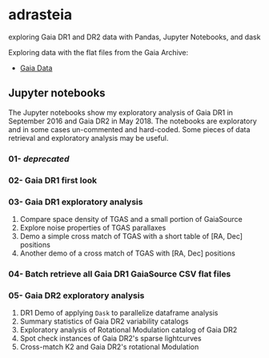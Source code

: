 adrasteia
===
exploring Gaia DR1 and DR2 data with Pandas, Jupyter Notebooks, and dask

Exploring data with the flat files from the Gaia Archive:
- [Gaia Data](http://cdn.gea.esac.esa.int/Gaia/)


## Jupyter notebooks

The Jupyter notebooks show my exploratory analysis of Gaia DR1 in September 2016 and Gaia DR2 in May 2018.  The notebooks are exploratory and in some cases un-commented and hard-coded.  Some pieces of data retrieval and exploratory analysis may be useful.

### 01- *deprecated*
### 02- Gaia DR1 first look
### 03- Gaia DR1 exploratory analysis

  1. Compare space density of TGAS and a small portion of GaiaSource
  2. Explore noise properties of TGAS parallaxes
  3. Demo a simple cross match of TGAS with a short table of [RA, Dec] positions
  4. Another demo of a cross match of TGAS with [RA, Dec] positions

### 04- Batch retrieve all Gaia DR1 GaiaSource CSV flat files

### 05- Gaia DR2 exploratory analysis

  1. DR1 Demo of applying `Dask` to parallelize dataframe analysis
  2. Summary statistics of Gaia DR2 variability catalogs
  3. Exploratory analysis of Rotational Modulation catalog of Gaia DR2
  4. Spot check instances of Gaia DR2's sparse lightcurves
  5. Cross-match K2 and Gaia DR2's rotational Modulation
